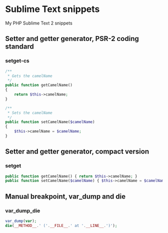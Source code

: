 Sublime Text snippets
=====================

My PHP Sublime Text 2 snippets

## Setter and getter generator, PSR-2 coding standard ##

### setget-cs ###

``` php
/**
 * Gets the camelName
 */
public function getCamelName()
{
    return $this->camelName;
}

/**
 * Sets the camelName
 */
public function setCamelName($camelName)
{
    $this->camelName = $camelName;
}
```

## Setter and getter generator, compact version ##

### setget ###

``` php
public function getCamelName() { return $this->camelName; }
public function setCamelName($camelName) { $this->camelName = $camelName; }
```

## Manual breakpoint, var_dump and die ##

### var_dump_die ###

``` php
var_dump(var);
die(__METHOD__.' ('.__FILE__.' at '.__LINE__.')');
```
